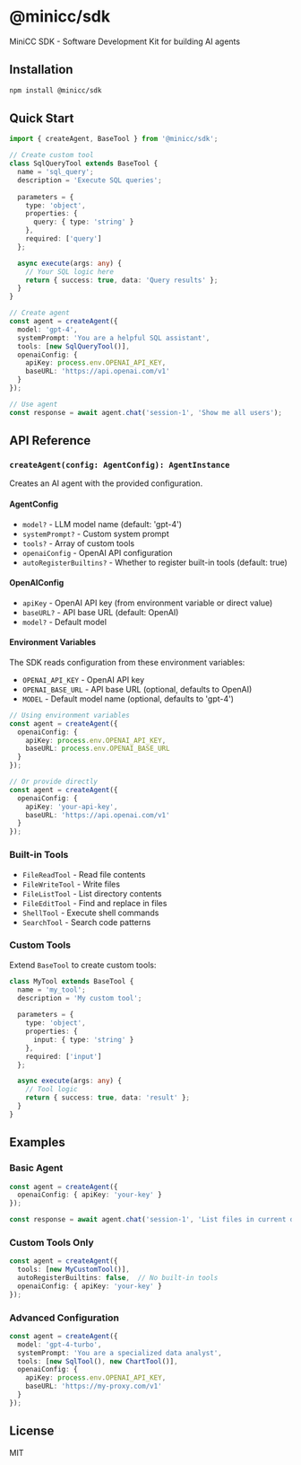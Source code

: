 # @minicc/sdk

MiniCC SDK - Software Development Kit for building AI agents

## Installation

```bash
npm install @minicc/sdk
```

## Quick Start

```typescript
import { createAgent, BaseTool } from '@minicc/sdk';

// Create custom tool
class SqlQueryTool extends BaseTool {
  name = 'sql_query';
  description = 'Execute SQL queries';
  
  parameters = {
    type: 'object',
    properties: {
      query: { type: 'string' }
    },
    required: ['query']
  };

  async execute(args: any) {
    // Your SQL logic here
    return { success: true, data: 'Query results' };
  }
}

// Create agent
const agent = createAgent({
  model: 'gpt-4',
  systemPrompt: 'You are a helpful SQL assistant',
  tools: [new SqlQueryTool()],
  openaiConfig: {
    apiKey: process.env.OPENAI_API_KEY,
    baseURL: 'https://api.openai.com/v1'
  }
});

// Use agent
const response = await agent.chat('session-1', 'Show me all users');
```

## API Reference

### `createAgent(config: AgentConfig): AgentInstance`

Creates an AI agent with the provided configuration.

#### AgentConfig

- `model?` - LLM model name (default: 'gpt-4')
- `systemPrompt?` - Custom system prompt
- `tools?` - Array of custom tools
- `openaiConfig` - OpenAI API configuration
- `autoRegisterBuiltins?` - Whether to register built-in tools (default: true)

#### OpenAIConfig

- `apiKey` - OpenAI API key (from environment variable or direct value)
- `baseURL?` - API base URL (default: OpenAI)
- `model?` - Default model

#### Environment Variables

The SDK reads configuration from these environment variables:

- `OPENAI_API_KEY` - OpenAI API key
- `OPENAI_BASE_URL` - API base URL (optional, defaults to OpenAI)
- `MODEL` - Default model name (optional, defaults to 'gpt-4')

```typescript
// Using environment variables
const agent = createAgent({
  openaiConfig: {
    apiKey: process.env.OPENAI_API_KEY,
    baseURL: process.env.OPENAI_BASE_URL
  }
});

// Or provide directly
const agent = createAgent({
  openaiConfig: {
    apiKey: 'your-api-key',
    baseURL: 'https://api.openai.com/v1'
  }
});
```

### Built-in Tools

- `FileReadTool` - Read file contents
- `FileWriteTool` - Write files
- `FileListTool` - List directory contents
- `FileEditTool` - Find and replace in files
- `ShellTool` - Execute shell commands
- `SearchTool` - Search code patterns

### Custom Tools

Extend `BaseTool` to create custom tools:

```typescript
class MyTool extends BaseTool {
  name = 'my_tool';
  description = 'My custom tool';
  
  parameters = {
    type: 'object',
    properties: {
      input: { type: 'string' }
    },
    required: ['input']
  };

  async execute(args: any) {
    // Tool logic
    return { success: true, data: 'result' };
  }
}
```

## Examples

### Basic Agent

```typescript
const agent = createAgent({
  openaiConfig: { apiKey: 'your-key' }
});

const response = await agent.chat('session-1', 'List files in current directory');
```

### Custom Tools Only

```typescript
const agent = createAgent({
  tools: [new MyCustomTool()],
  autoRegisterBuiltins: false,  // No built-in tools
  openaiConfig: { apiKey: 'your-key' }
});
```

### Advanced Configuration

```typescript
const agent = createAgent({
  model: 'gpt-4-turbo',
  systemPrompt: 'You are a specialized data analyst',
  tools: [new SqlTool(), new ChartTool()],
  openaiConfig: {
    apiKey: process.env.OPENAI_API_KEY,
    baseURL: 'https://my-proxy.com/v1'
  }
});
```

## License

MIT